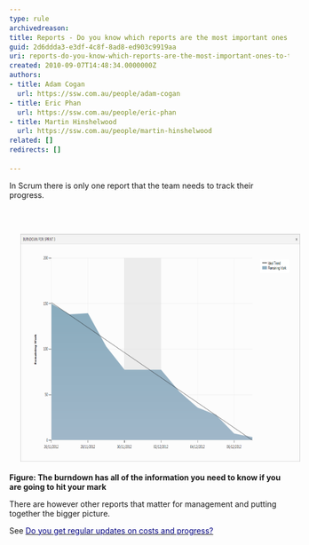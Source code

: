 ```yaml
---
type: rule
archivedreason: 
title: Reports - Do you know which reports are the most important ones to track your progress?
guid: 2d6ddda3-e3df-4c8f-8ad8-ed903c9919aa
uri: reports-do-you-know-which-reports-are-the-most-important-ones-to-track-your-progress
created: 2010-09-07T14:48:34.0000000Z
authors:
- title: Adam Cogan
  url: https://ssw.com.au/people/adam-cogan
- title: Eric Phan
  url: https://ssw.com.au/people/eric-phan
- title: Martin Hinshelwood
  url: https://ssw.com.au/people/martin-hinshelwood
related: []
redirects: []

---
```




  <p>In Scrum there is only one report that the team needs to track their progress. 
</p>

<br><excerpt class='endintro'></excerpt><br>

  <p>
    <img src="burndown_good_example.png" class="ssw-rteStyle-ImageArea" alt="" style="margin:0px 20px;width:702px;height:410px;" />​<br><strong class="ms-rteCustom-FigureNormal" style="display:inline !important;">Figure: The burndown has all of the information you need to know if you are going to hit your mark</strong></p>
<p>There are however other reports that matter for management and putting together the bigger picture.</p>
<p>See <a shape="rect" href=/watch-do-you-get-regular-updates-on-costs-and-progress-aka-project-progress-burndown-etc title="http://rules.ssw.com.au/Management/RulesToManagingSoftwareConsultants/Pages/DoYouGetRegularUpdatesOnCostsAndProgress.aspx"><font color="#000080">Do you get regular updates on costs and progress?</font></a></p>



